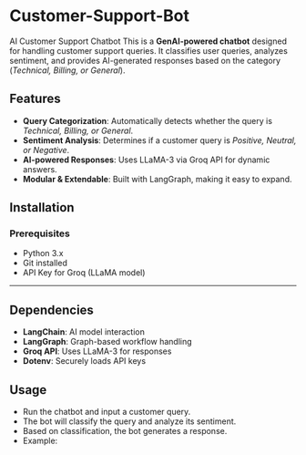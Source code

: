 # Customer-Support-Bot
AI Customer Support Chatbot This is a **GenAI-powered chatbot** designed for handling customer support queries.   It classifies user queries, analyzes sentiment, and provides AI-generated responses based on the category (*Technical, Billing, or General*).

## Features
- **Query Categorization**: Automatically detects whether the query is *Technical, Billing, or General*.
- **Sentiment Analysis**: Determines if a customer query is *Positive, Neutral, or Negative*.
- **AI-powered Responses**: Uses LLaMA-3 via Groq API for dynamic answers.
- **Modular & Extendable**: Built with LangGraph, making it easy to expand.

## Installation
### Prerequisites
- Python 3.x
- Git installed
- API Key for Groq (LLaMA model)


---

## Dependencies
- **LangChain**: AI model interaction
- **LangGraph**: Graph-based workflow handling
- **Groq API**: Uses LLaMA-3 for responses
- **Dotenv**: Securely loads API keys

## Usage
- Run the chatbot and input a customer query.
- The bot will classify the query and analyze its sentiment.
- Based on classification, the bot generates a response.
- Example:
